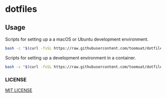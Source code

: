 # dotfiles

## Usage

Scripts for setting up a a macOS or Ubuntu development environment.

```bash
bash -c "$(curl -fsSL https://raw.githubusercontent.com/toomuat/dotfiles/main/install.sh)"
```

Scripts for setting up a development environment in a container.

```bash
bash -c "$(curl -fsSL https://raw.githubusercontent.com/toomuat/dotfiles/main/setup_container.sh)"
```

### LICENSE

[MIT LICENSE](./LICENSE)
